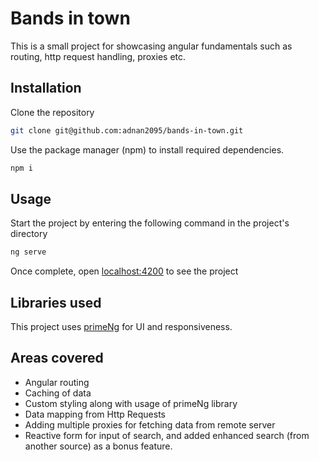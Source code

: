 # Bands in town

This is a small project for showcasing angular fundamentals such as routing, http request handling, proxies etc.

## Installation

Clone the repository

```bash
git clone git@github.com:adnan2095/bands-in-town.git
```

Use the package manager (npm) to install required dependencies.

```bash
npm i
```

## Usage

Start the project by entering the following command in the project's directory

```bash
ng serve
```
Once complete, open [localhost:4200](localhost:4200) to see the project

## Libraries used
This project uses [primeNg](https://www.primefaces.org/primeng/) for UI and responsiveness.

## Areas covered
* Angular routing
* Caching of data
* Custom styling along with usage of primeNg library
* Data mapping from Http Requests
* Adding multiple proxies for fetching data from remote server
* Reactive form for input of search, and added enhanced search (from another source) as a bonus feature.
